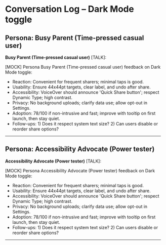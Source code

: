 # Conversation Log – Dark Mode toggle

## Persona: Busy Parent (Time-pressed casual user)

**Busy Parent (Time-pressed casual user)** [TALK]:

[MOCK] Persona Busy Parent (Time-pressed casual user) feedback on Dark Mode toggle:
- Reaction: Convenient for frequent sharers; minimal taps is good.
- Usability: Ensure 44x44pt targets, clear label, and undo after share.
- Accessibility: VoiceOver should announce 'Quick Share button'; respect Dynamic Type; high contrast.
- Privacy: No background uploads; clarify data use; allow opt-out in Settings.
- Adoption: 78/100 if non-intrusive and fast; improve with tooltip on first launch, then stay quiet.
- Follow-ups: 1) Does it respect system text size? 2) Can users disable or reorder share options?


---

## Persona: Accessibility Advocate (Power tester)

**Accessibility Advocate (Power tester)** [TALK]:

[MOCK] Persona Accessibility Advocate (Power tester) feedback on Dark Mode toggle:
- Reaction: Convenient for frequent sharers; minimal taps is good.
- Usability: Ensure 44x44pt targets, clear label, and undo after share.
- Accessibility: VoiceOver should announce 'Quick Share button'; respect Dynamic Type; high contrast.
- Privacy: No background uploads; clarify data use; allow opt-out in Settings.
- Adoption: 78/100 if non-intrusive and fast; improve with tooltip on first launch, then stay quiet.
- Follow-ups: 1) Does it respect system text size? 2) Can users disable or reorder share options?


---

